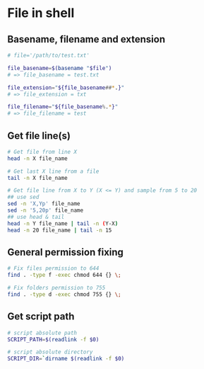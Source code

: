 # File in shell

## Basename, filename and extension

```sh
# file='/path/to/test.txt'

file_basename=$(basename "$file")
# => file_basename = test.txt

file_extension="${file_basename##*.}"
# => file_extension = txt

file_filename="${file_basename%.*}"
# => file_filename = test
```


## Get file line(s)

```sh
# Get file from line X
head -n X file_name

# Get last X line from a file
tail -n X file_name

# Get file line from X to Y (X <= Y) and sample from 5 to 20
## use sed
sed -n 'X,Yp' file_name
sed -n '5,20p' file_name
## use head & tail
head -n Y file_name | tail -n (Y-X)
head -n 20 file_name | tail -n 15
```

## General permission fixing

```sh
# Fix files permission to 644
find . -type f -exec chmod 644 {} \;

# Fix folders permission to 755
find . -type d -exec chmod 755 {} \;
```

## Get script path

```sh
# script absolute path
SCRIPT_PATH=$(readlink -f $0)

# script absolute directory
SCRIPT_DIR=`dirname $(readlink -f $0)
```

